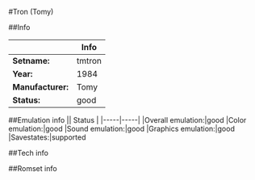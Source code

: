 #Tron (Tomy)

##Info

||Info|
|-----|-----|
|**Setname:**|tmtron
|**Year:**|1984
|**Manufacturer:**|Tomy
|**Status:**|good

##Emulation info
|| Status |
|-----|-----|
|Overall emulation:|good
|Color emulation:|good
|Sound emulation:|good
|Graphics emulation:|good
|Savestates:|supported

##Tech info

##Romset info

<!--- START OF EDITED COMMENT DO NOT TOUCH TEXT ABOVE-->
